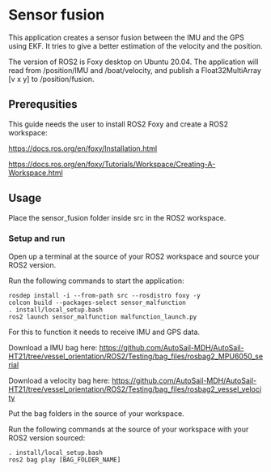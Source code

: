 # Sensor fusion
This application creates a sensor fusion between the IMU and the GPS using EKF. It tries to give a better estimation of the velocity and the position.

The version of ROS2 is Foxy desktop on Ubuntu 20.04. The application will read from /position/IMU and /boat/velocity, and publish a Float32MultiArray [v x y] to /position/fusion.

## Prerequsities
This guide needs the user to install ROS2 Foxy and create a ROS2 workspace:

https://docs.ros.org/en/foxy/Installation.html

https://docs.ros.org/en/foxy/Tutorials/Workspace/Creating-A-Workspace.html

## Usage

Place the sensor_fusion folder inside src in the ROS2 workspace.

### Setup and run
Open up a terminal at the source of your ROS2 workspace and source your ROS2 version.

Run the following commands to start the application:
```
rosdep install -i --from-path src --rosdistro foxy -y
colcon build --packages-select sensor_malfunction
. install/local_setup.bash
ros2 launch sensor_malfunction malfunction_launch.py
```


For this to function it needs to receive IMU and GPS data.

Download a IMU bag here: https://github.com/AutoSail-MDH/AutoSail-HT21/tree/vessel_orientation/ROS2/Testing/bag_files/rosbag2_MPU6050_serial

Download a velocity bag here: https://github.com/AutoSail-MDH/AutoSail-HT21/tree/vessel_orientation/ROS2/Testing/bag_files/rosbag2_vessel_velocity

Put the bag folders in the source of your workspace.

Run the following commands at the source of your workspace with your ROS2 version sourced:
```
. install/local_setup.bash
ros2 bag play [BAG_FOLDER_NAME]
```
